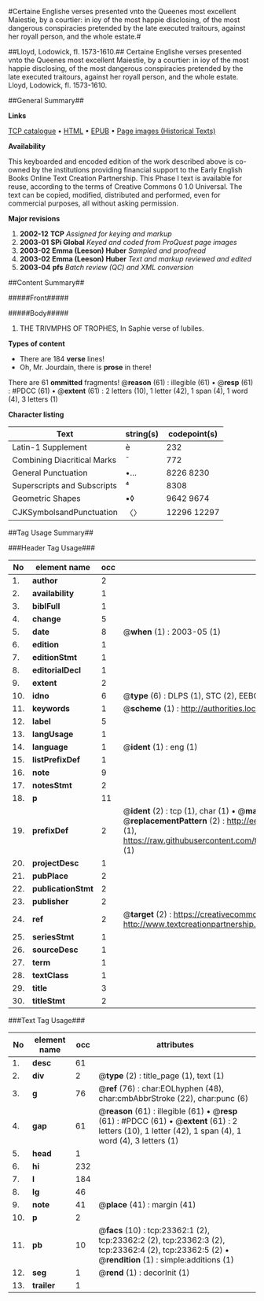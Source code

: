 #Certaine Englishe verses presented vnto the Queenes most excellent Maiestie, by a courtier: in ioy of the most happie disclosing, of the most dangerous conspiracies pretended by the late executed traitours, against her royall person, and the whole estate.#

##Lloyd, Lodowick, fl. 1573-1610.##
Certaine Englishe verses presented vnto the Queenes most excellent Maiestie, by a courtier: in ioy of the most happie disclosing, of the most dangerous conspiracies pretended by the late executed traitours, against her royall person, and the whole estate.
Lloyd, Lodowick, fl. 1573-1610.

##General Summary##

**Links**

[TCP catalogue](http://www.ota.ox.ac.uk/tcp/)  • 
[HTML](http://tei.it.ox.ac.uk/tcp/Texts-HTML/free/A06/A06132.html)  • 
[EPUB](http://tei.it.ox.ac.uk/tcp/Texts-EPUB/free/A06/A06132.epub) • 
[Page images (Historical Texts)](https://data.historicaltexts.jisc.ac.uk/view?pubId=eebo-99857601e&pageId=eebo-99857601e-23362-1)

**Availability**

This keyboarded and encoded edition of the
	       work described above is co-owned by the institutions
	       providing financial support to the Early English Books
	       Online Text Creation Partnership. This Phase I text is
	       available for reuse, according to the terms of Creative
	       Commons 0 1.0 Universal. The text can be copied,
	       modified, distributed and performed, even for
	       commercial purposes, all without asking permission.

**Major revisions**

1. __2002-12__ __TCP__ *Assigned for keying and markup*
1. __2003-01__ __SPi Global__ *Keyed and coded from ProQuest page images*
1. __2003-02__ __Emma (Leeson) Huber__ *Sampled and proofread*
1. __2003-02__ __Emma (Leeson) Huber__ *Text and markup reviewed and edited*
1. __2003-04__ __pfs__ *Batch review (QC) and XML conversion*

##Content Summary##

#####Front#####

#####Body#####

1. THE TRIVMPHS OF TROPHES, In Saphie verse of Iubiles.

**Types of content**

  * There are 184 **verse** lines!
  * Oh, Mr. Jourdain, there is **prose** in there!

There are 61 **ommitted** fragments! 
 @__reason__ (61) : illegible (61)  •  @__resp__ (61) : #PDCC (61)  •  @__extent__ (61) : 2 letters (10), 1 letter (42), 1 span (4), 1 word (4), 3 letters (1)

**Character listing**


|Text|string(s)|codepoint(s)|
|---|---|---|
|Latin-1 Supplement|è|232|
|Combining             Diacritical Marks|̄|772|
|General Punctuation|•…|8226 8230|
|Superscripts             and Subscripts|⁴|8308|
|Geometric Shapes|▪◊|9642 9674|
|CJKSymbolsandPunctuation|〈〉|12296 12297|

##Tag Usage Summary##

###Header Tag Usage###

|No|element name|occ|attributes|
|---|---|---|---|
|1.|__author__|2||
|2.|__availability__|1||
|3.|__biblFull__|1||
|4.|__change__|5||
|5.|__date__|8| @__when__ (1) : 2003-05 (1)|
|6.|__edition__|1||
|7.|__editionStmt__|1||
|8.|__editorialDecl__|1||
|9.|__extent__|2||
|10.|__idno__|6| @__type__ (6) : DLPS (1), STC (2), EEBO-CITATION (1), PROQUEST (1), VID (1)|
|11.|__keywords__|1| @__scheme__ (1) : http://authorities.loc.gov/ (1)|
|12.|__label__|5||
|13.|__langUsage__|1||
|14.|__language__|1| @__ident__ (1) : eng (1)|
|15.|__listPrefixDef__|1||
|16.|__note__|9||
|17.|__notesStmt__|2||
|18.|__p__|11||
|19.|__prefixDef__|2| @__ident__ (2) : tcp (1), char (1)  •  @__matchPattern__ (2) : ([0-9\-]+):([0-9IVX]+) (1), (.+) (1)  •  @__replacementPattern__ (2) : http://eebo.chadwyck.com/downloadtiff?vid=$1&page=$2 (1), https://raw.githubusercontent.com/textcreationpartnership/Texts/master/tcpchars.xml#$1 (1)|
|20.|__projectDesc__|1||
|21.|__pubPlace__|2||
|22.|__publicationStmt__|2||
|23.|__publisher__|2||
|24.|__ref__|2| @__target__ (2) : https://creativecommons.org/publicdomain/zero/1.0/ (1), http://www.textcreationpartnership.org/docs/. (1)|
|25.|__seriesStmt__|1||
|26.|__sourceDesc__|1||
|27.|__term__|1||
|28.|__textClass__|1||
|29.|__title__|3||
|30.|__titleStmt__|2||


###Text Tag Usage###

|No|element name|occ|attributes|
|---|---|---|---|
|1.|__desc__|61||
|2.|__div__|2| @__type__ (2) : title_page (1), text (1)|
|3.|__g__|76| @__ref__ (76) : char:EOLhyphen (48), char:cmbAbbrStroke (22), char:punc (6)|
|4.|__gap__|61| @__reason__ (61) : illegible (61)  •  @__resp__ (61) : #PDCC (61)  •  @__extent__ (61) : 2 letters (10), 1 letter (42), 1 span (4), 1 word (4), 3 letters (1)|
|5.|__head__|1||
|6.|__hi__|232||
|7.|__l__|184||
|8.|__lg__|46||
|9.|__note__|41| @__place__ (41) : margin (41)|
|10.|__p__|2||
|11.|__pb__|10| @__facs__ (10) : tcp:23362:1 (2), tcp:23362:2 (2), tcp:23362:3 (2), tcp:23362:4 (2), tcp:23362:5 (2)  •  @__rendition__ (1) : simple:additions (1)|
|12.|__seg__|1| @__rend__ (1) : decorInit (1)|
|13.|__trailer__|1||
